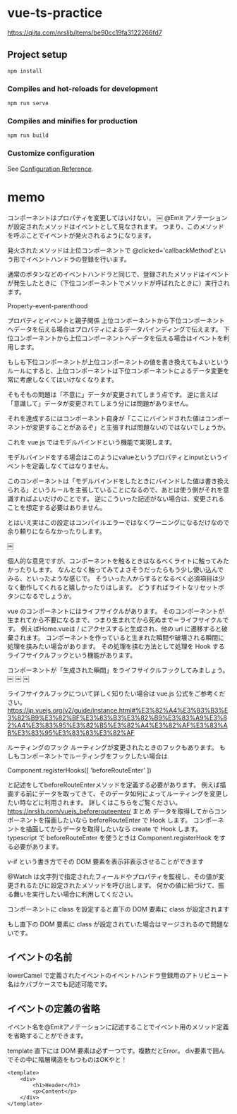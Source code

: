 # vue-ts-practice
https://qiita.com/nrslib/items/be90cc19fa3122266fd7

## Project setup
```
npm install
```

### Compiles and hot-reloads for development
```
npm run serve
```

### Compiles and minifies for production
```
npm run build
```

### Customize configuration
See [Configuration Reference](https://cli.vuejs.org/config/).


# memo

コンポーネントはプロパティを変更してはいけない。
￼
@Emit アノテーションが設定されたメソッドはイベントとして見なされます。
つまり、このメソッドを呼ぶことでイベントが発火されるようになります。

発火されたメソッドは上位コンポーネントで @clicked='callbackMethod'という形でイベントハンドラの登録を行います。

通常のボタンなどのイベントハンドラと同じで、登録されたメソッドはイベントが発生したときに（下位コンポーネントでメソッドが呼ばれたときに）実行されます。


Property-event-parenthood

プロパティとイベントと親子関係
上位コンポーネントから下位コンポーネントへデータを伝える場合はプロパティによるデータバインディングで伝えます。 下位コンポーネントから上位コンポーネントへデータを伝える場合はイベントを利用します。

もしも下位コンポーネントが上位コンポーネントの値を書き換えてもよいというルールにすると、上位コンポーネントは下位コンポーネントによるデータ変更を常に考慮しなくてはいけなくなります。

そもそもの問題は「不意に」データが変更されてしまう点です。 逆に言えば「意識して」データが変更されてしまう分には問題がありません。

それを達成するにはコンポーネント自身が「ここにバインドされた値はコンポーネントが変更することがあるぞ」と主張すれば問題ないのではないでしょうか。

これを vue.js ではモデルバインドという機能で実現します。

モデルバインドをする場合はこのようにvalueというプロパティとinputというイベントを定義しなくてはなりません。

このコンポーネントは「モデルバインドをしたときにバインドした値は書き換えられる」というルールを主張していることになるので、あとは使う側がそれを意識すればよいだけのことです。 逆にこういった記述がない場合は、変更されることを想定する必要はありません。

とはいえ実はこの設定はコンパイルエラーではなくワーニングになるだけなので余り頼りにならなかったりします。

￼

個人的な意見ですが、コンポーネントを触るときはなるべくライトに触ってみたかったりします。 なんとなく触ってみてよさそうだったらもう少し使い込んでみる、といったような感じで。 そういった人からするとなるべく必須項目は少なく動作してくれると嬉しかったりはします。
どうすればライトなリセットボタンになるでしょうか。


vue のコンポーネントにはライフサイクルがあります。 そのコンポーネントが生まれてから不要になるまで、つまり生まれてから死ぬまで＝ライフサイクルです。
例えばHome.vueは / にアクセスすると生成され、他の url に遷移すると破棄されます。
コンポーネントを作っていると生まれた瞬間や破壊される瞬間に処理を挟みたい場合があります。
その処理を挟む方法として処理を Hook するライフサイクルフックという機能があります。

コンポーネントが「生成された瞬間」をライフサイクルフックしてみましょう。
￼
￼
￼

ライフサイクルフックについて詳しく知りたい場合は vue.js 公式をご参考ください。
https://jp.vuejs.org/v2/guide/instance.html#%E3%82%A4%E3%83%B3%E3%82%B9%E3%82%BF%E3%83%B3%E3%82%B9%E3%83%A9%E3%82%A4%E3%83%95%E3%82%B5%E3%82%A4%E3%82%AF%E3%83%AB%E3%83%95%E3%83%83%E3%82%AF



ルーティングのフック
ルーティングが変更されたときのフックもあります。 もしもコンポーネントでルーティングをフックしたい場合は

Component.registerHooks([
  'beforeRouteEnter'
])

と記述をしてbeforeRouteEnterメソッドを定義する必要があります。
例えば描画する前にデータを取ってきて、そのデータ如何によってルーティングを変更したい時などに利用されます。 詳しくはこちらをご覧ください。 https://nrslib.com/vuejs_beforerouteenter/
まとめ
データを取得してからコンポーネントを描画したいなら beforeRouteEnter で Hook します。 コンポーネントを描画してからデータを取得したいなら create で Hook します。 typescript で beforeRouteEnter を使うときは Component.registerHook をする必要があります。


v-if という書き方でその DOM 要素を表示非表示させることができます


@Watch は文字列で指定されたフィールドやプロパティを監視し、その値が変更されるたびに設定されたメソッドを呼び出します。
何かの値に紐づけて、振る舞いを実行したい場合に利用してください。


コンポーネントに class を設定すると直下の DOM 要素に class が設定されます

もし直下の DOM 要素に class が設定されていた場合はマージされるので問題ないです。


## イベントの名前
lowerCamel で定義されたイベントのイベントハンドラ登録用のアトリビュート名はケバブケースでも記述可能です。

## イベントの定義の省略
イベント名を@Emitアノテーションに記述することでイベント用のメソッド定義を省略することができます。

template 直下には
DOM 要素は必ず一つです。複数だとError。
div要素で囲んでその中に階層構造をもつものはOKやと！
```
<template>
    <div>
        <h1>Header</h1>
        <p>Content</p>
    </div>
</template>
```

